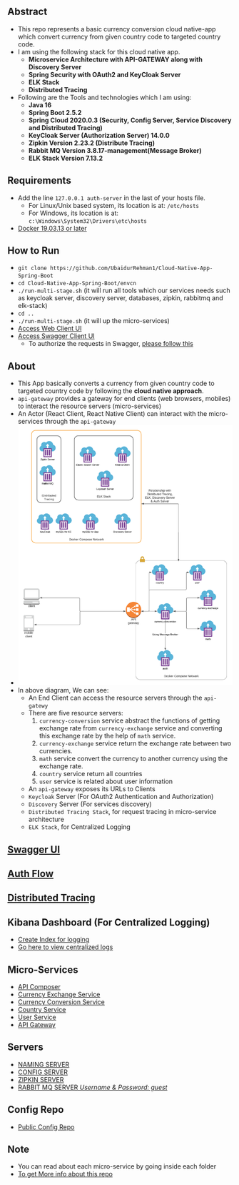 Abstract
--------
- This repo represents a basic currency conversion cloud native-app which convert currency from given country code to targeted country code.
- I am using the following stack for this cloud native app.   
    - **Microservice Architecture with API-GATEWAY along with Discovery Server**
    - **Spring Security with OAuth2 and KeyCloak Server**
    - **ELK Stack**
    - **Distributed Tracing**
- Following are the Tools and technologies which I am using:
  - **Java 16**
  - **Spring Boot 2.5.2**
  - **Spring Cloud 2020.0.3 (Security, Config Server, Service Discovery and Distributed Tracing)**
  - **KeyCloak Server (Authorization Server) 14.0.0**
  - **Zipkin Version 2.23.2 (Distribute Tracing)**
  - **Rabbit MQ Version 3.8.17-management(Message Broker)**
  - **ELK Stack Version 7.13.2**
    
Requirements
-----------
- Add the line `127.0.0.1 auth-server` in the last of your hosts file.
    - For Linux/Unix based system, its location is at: `/etc/hosts`
    - For Windows, its location is at: `c:\Windows\System32\Drivers\etc\hosts`
- [Docker 19.03.13 or later](resource/install-require-softwares.md#install-docker)
        
How to Run
----------
- `git clone https://github.com/UbaidurRehman1/Cloud-Native-App-Spring-Boot`
- `cd Cloud-Native-App-Spring-Boot/envcn`
- `./run-multi-stage.sh` (it will run all tools which our services needs such as keycloak server, discovery server, databases, zipkin, rabbitmq and elk-stack)
- `cd ..`
- `./run-multi-stage.sh` (it will up the micro-services)
- [Access Web Client UI](http://localhost:3000)
- [Access Swagger Client UI](http://localhost:8755/swagger-ui/index.html)
    - To authorize the requests in Swagger, [please follow this](resource/how-to-use-swagger.md)

About
----
- This App basically converts a currency from given country code to targeted country code by following the **cloud native approach**.
- `api-gateway` provides a gateway for end clients (web browsers, mobiles) to interact the resource servers (micro-services) 
- An Actor (React Client, React Native Client) can interact with the micro-services through the `api-gateway`
- ![Micro Service Architecture](resource/lucid-diagrams/3cnAuthFlow.png)
- In above diagram, We can see:
    - An End Client can access the resource servers through the `api-gatewy`
    - There are five resource servers:
      1. `currency-conversion` service abstract the functions of getting exchange rate from `currency-exchange` service and converting this exchange rate by the help of `math` service.
      2. `currency-exchange` service return the exchange rate between two currencies.
      3. `math` service convert the currency to another currency using the exchange rate.
      4. `country` service return all countries
      5. `user` service is related about user information
    - An `api-gateway` exposes its URLs to Clients
    - `Keycloak` Server (For OAuth2 Authentication and Authorization)
    - `Discovery` Server (For services discovery)
    - `Distributed Tracing Stack`, for request tracing in micro-service architecture
    - `ELK Stack`, for Centralized Logging
  

[Swagger UI](resource/how-to-use-swagger.md)
----------

[Auth Flow](resource/auth/auth-flow.md)
----------

[Distributed Tracing](http://localhost:9411/zipkin/)
-------------------

Kibana Dashboard (For Centralized Logging)
------------------------------------------
- [Create Index for logging](resource/create-index-for-logging.md)
- [Go here to view centralized logs](http://localhost:5601/app/discover#)


Micro-Services
--------------
-   [API Composer](http://localhost:8755/swagger-ui/index.html?urls.primaryName=api-composer)
-   [Currency Exchange Service](http://localhost:8755/swagger-ui/index.html?urls.primaryName=currency-exchange-service)
-   [Currency Conversion Service](http://localhost:8755/swagger-ui/index.html?urls.primaryName=currency-conversion-service)
-   [Country Service](http://localhost:8755/swagger-ui/index.html?urls.primaryName=country-service)
-   [User Service](http://localhost:8755/swagger-ui/index.html?urls.primaryName=user-service)
-   [API Gateway](http://localhost:8755/actuator/health)

Servers
-------
-   [NAMING SERVER](http://localhost:8761/)
-   [CONFIG SERVER](http://localhost:8888/actuator/health)
-   [ZIPKIN SERVER](http://localhost:9411/zipkin/)
-   [RABBIT MQ SERVER *Username & Password: guest*](http://localhost:15672/)

Config Repo
-----------
- [Public Config Repo](https://github.com/UbaidurRehman1/public-repo)

Note
----
- You can read about each micro-service by going inside each folder
- [To get More info about this repo](moreinfo.md)
